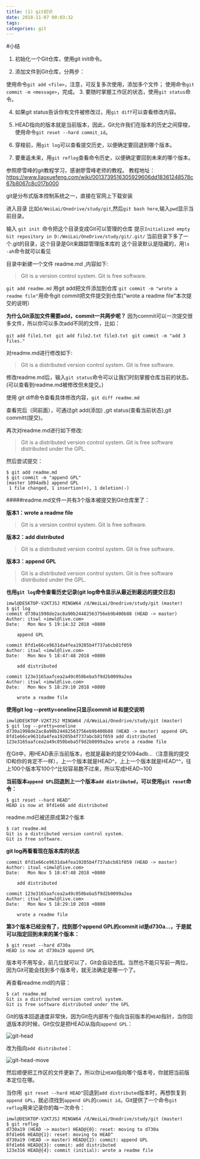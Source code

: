 ```yaml
---
title: (1) git初识
date: 2018-11-07 00:03:32
tags:
categories: git
---
```

#小结

1. 初始化一个Git仓库，使用git init命令。

2. 添加文件到Git仓库，分两步：

使用命令`git add <file>`，注意，可反复多次使用，添加多个文件；
使用命令`git commit -m <message>`，完成。
3. 要随时掌握工作区的状态，使用`git status`命令。

4. 如果git status告诉你有文件被修改过，用`git diff`可以查看修改内容。

5. HEAD指向的版本就是当前版本，因此，Git允许我们在版本的历史之间穿梭，使用命令`git reset --hard commit_id`。

6. 穿梭前，用`git log`可以查看提交历史，以便确定要回退到哪个版本。

7. 要重返未来，用`git reflog`查看命令历史，以便确定要回到未来的哪个版本。

参照廖雪峰的git教程学习，感谢廖雪峰老师的教程。
教程地址：https://www.liaoxuefeng.com/wiki/0013739516305929606dd18361248578c67b8067c8c017b000

git是分布式版本控制系统之一，直接在官网上下载安装

进入目录 比如`d/WeiLai/Onedrive/study/git`,然后`git bash here`,输入`pwd`显示当前目录。

输入 `git init `命令把这个目录变成Git可以管理的仓库
提示`Initialized empty Git repository in D:/WeiLai/OneDrive/study/git/.git/`
当前目录下多了一个.git的目录，这个目录是Git来跟踪管理版本库的
这个目录默认是隐藏的，用`ls -ah`命令就可以看见

目录中新建一个文件 readme.md ,内容如下:

>Git is a version control system.
>Git is free software.

`git add readme.md` 用git add把文件添加到仓库
`git commit -m "wrote a readme file"`用命令git commit把文件提交到仓库("wrote a readme file"本次提交的说明）

**为什么Git添加文件需要add，commit一共两步呢？**
因为commit可以一次提交很多文件，所以你可以多次add不同的文件，比如：

`git add file1.txt`
` git add file2.txt file3.txt`
` git commit -m "add 3 files."`

对readme.md进行修改如下:
>Git is a distributed version control system.
>Git is free software.

修改readme.md后，输入`git status`命令可以让我们时刻掌握仓库当前的状态。(可以查看到readme.md被修改但未提交。)

使用 git diff命令查看具体修改内容，`git diff readme.md` 

查看完后（同前面），可通过git add(添加) ,git status(查看当前状态),git committ(提交)。

再次对readme.md进行如下修改:

>Git is a distributed version control system.
Git is free software distributed under the GPL.

然后尝试提交：
```
$ git add readme.md
$ git commit -m "append GPL"
[master 1094adb] append GPL
 1 file changed, 1 insertion(+), 1 deletion(-)
```

#####readme.md文件一共有3个版本被提交到Git仓库里了：

**版本1：wrote a readme file**
>Git is a version control system.
Git is free software.

**版本2：add distributed**
>Git is a distributed version control system.
>Git is free software.

**版本3：append GPL**
>Git is a distributed version control system.
>Git is free software distributed under the GPL.

**也用`git log`命令查看历史记录(git log命令显示从最近到最远的提交日志)**
```
imwl@DESKTOP-V2KTJSJ MINGW64 /d/WeiLai/Onedrive/study/git (master)
$ git log
commit d730a1998de2ac8a90b24482563756eb9b400b88 (HEAD -> master)
Author: itswl <imwl@live.com>
Date:   Mon Nov 5 19:14:32 2018 +0800

    append GPL

commit 8fd1e66ce9631da4fea19205b4f737abcb81f059
Author: itswl <imwl@live.com>
Date:   Mon Nov 5 18:47:48 2018 +0800

    add distributed

commit 123e3165aafcea2a49c050beba5f9d2b0099a2ea
Author: itswl <imwl@live.com>
Date:   Mon Nov 5 18:29:10 2018 +0800

    wrote a readme file
```
**使用git log --pretty=oneline只显示commit id 和提交说明**
```
imwl@DESKTOP-V2KTJSJ MINGW64 /d/WeiLai/Onedrive/study/git (master)
$ git log --pretty=oneline
d730a1998de2ac8a90b24482563756eb9b400b88 (HEAD -> master) append GPL
8fd1e66ce9631da4fea19205b4f737abcb81f059 add distributed
123e3165aafcea2a49c050beba5f9d2b0099a2ea wrote a readme file
```

在Git中，用HEAD表示当前版本，也就是最新的提交1094adb...（注意我的提交ID和你的肯定不一样），上一个版本就是HEAD\^，上上一个版本就是HEAD\^\^，往上100个版本写100个^比较容易数不过来，所以写成HEAD~100

**当前版本`append GPL`回退到上一个版本`add distributed`，可以使用`git reset`命令：**
```
$ git reset --hard HEAD^
HEAD is now at 8fd1e66 add distributed
```
readme.md已被还原成第2个版本
```
$ cat readme.md
Git is a distributed version control system.
Git is free software.
```
**git log再看看现在版本库的状态**
```
commit 8fd1e66ce9631da4fea19205b4f737abcb81f059 (HEAD -> master)
Author: itswl <imwl@live.com>
Date:   Mon Nov 5 18:47:48 2018 +0800

    add distributed

commit 123e3165aafcea2a49c050beba5f9d2b0099a2ea
Author: itswl <imwl@live.com>
Date:   Mon Nov 5 18:29:10 2018 +0800

    wrote a readme file
```
**第3个版本已经没有了，找到那个append GPL的commit id是d730a...，于是就可以指定回到未来的某个版本：**
```
$ git reset --hard d730a
HEAD is now at d730a19 append GPL 
```
版本号不用写全，前几位就可以了，Git会自动去找。当然也不能只写前一两位，因为Git可能会找到多个版本号，就无法确定是哪一个了。

再查看readme.md的内容：
```
$ cat readme.md
Git is a distributed version control system.
Git is free software distributed under the GPL
```
Git的版本回退速度非常快，因为Git在内部有个指向当前版本的`HEAD`指针，当你回退版本的时候，Git仅仅是把HEAD从指向`append GPL`：

![git-head](http://upload-images.jianshu.io/upload_images/14597179-5f8a05a5bb5eda91?imageMogr2/auto-orient/strip%7CimageView2/2/w/1240)

改为指向`add distributed`：

![git-head-move](http://upload-images.jianshu.io/upload_images/14597179-4b94ce0352477016?imageMogr2/auto-orient/strip%7CimageView2/2/w/1240)

然后顺便把工作区的文件更新了。所以你让`HEAD`指向哪个版本号，你就把当前版本定位在哪。

当你用` git reset --hard HEAD^`回退到`add distributed`版本时，再想恢复到`append GPL`，就必须找到`append GPL`的`commit id`。Git提供了一个命令`git reflog`用来记录你的每一次命令：
```
imwl@DESKTOP-V2KTJSJ MINGW64 /d/WeiLai/Onedrive/study/git (master)
$ git reflog
d730a19 (HEAD -> master) HEAD@{0}: reset: moving to d730a
8fd1e66 HEAD@{1}: reset: moving to HEAD^
d730a19 (HEAD -> master) HEAD@{2}: commit: append GPL
8fd1e66 HEAD@{3}: commit: add distributed
123e316 HEAD@{4}: commit (initial): wrote a readme file
```

